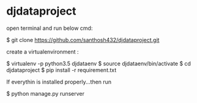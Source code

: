 # djdataproject

open terminal and run below cmd:

$ git clone https://github.com/santhosh432/djdataproject.git

create a virtualenvironment :

$ virtualenv -p python3.5 djdataenv
$ source djdataenv/bin/activate
$ cd djdataproject
$ pip install -r requirement.txt

If everythin is installed properly...then run

$ python manage.py runserver
